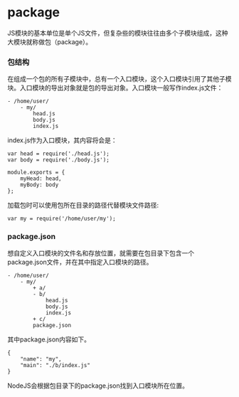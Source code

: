 package
===
JS模块的基本单位是单个JS文件，但复杂些的模块往往由多个子模块组成，这种大模块就称做包（package）。

###  包结构
在组成一个包的所有子模块中，总有一个入口模块，这个入口模块引用了其他子模块。入口模块的导出对象就是包的导出对象。入口模块一般写作index.js文件：
```
- /home/user/
    - my/
        head.js
        body.js
        index.js
```
index.js作为入口模块，其内容将会是：
```
var head = require('./head.js');
var body = require('./body.js');

module.exports = {
    myHead: head,
    myBody: body
};
```
加载包时可以使用包所在目录的路径代替模块文件路径:
```
var my = require('/home/user/my');
```

###  package.json
想自定义入口模块的文件名和存放位置，就需要在包目录下包含一个package.json文件，并在其中指定入口模块的路径。
```
- /home/user/
    - my/
        + a/
        - b/
            head.js
            body.js
            index.js
        + c/
        package.json
```
其中package.json内容如下。
```
{
    "name": "my",
    "main": "./b/index.js"
}
```
NodeJS会根据包目录下的package.json找到入口模块所在位置。